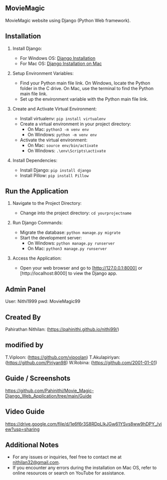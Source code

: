 ## MovieMagic
MovieMagic website using Django (Python Web framework).

## Installation
1. Install Django:
   - For Windows OS: [Django Installation](https://www.djangoproject.com/start)
   - For Mac OS: [Django Installation on Mac](https://appdividend.com/2022/06/15/how-to-install-django-in-mac)

2. Setup Environment Variables:
   - Find your Python main file link. On Windows, locate the Python folder in the C drive. On Mac, use the terminal to find the Python main file link.
   - Set up the environment variable with the Python main file link.

3. Create and Activate Virtual Environment:
   - Install virtualenv: `pip install virtualenv`
   - Create a virtual environment in your project directory:
     - On Mac: `python3 -m venv env`
     - On Windows: `python -m venv env`
   - Activate the virtual environment:
     - On Mac: `source env/bin/activate`
     - On Windows: `.\env\Scripts\activate`

4. Install Dependencies:
   - Install Django: `pip install django`
   - Install Pillow: `pip install Pillow`

## Run the Application
1. Navigate to the Project Directory:
   - Change into the project directory: `cd yourprojectname`

2. Run Django Commands:
   - Migrate the database: `python manage.py migrate`
   - Start the development server:
     - On Windows: `python manage.py runserver`
     - On Mac: `python3 manage.py runserver`

3. Access the Application:
   - Open your web browser and go to [http://127.0.0.1:8000] or [http://localhost:8000] to view the Django app.

## Admin Panel
User: Nithi1999
pwd: MovieMagic99

## Created By
Pahirathan Nithilan: (https://pahinithi.github.io/nithi99/)

## modified by
T.Viploon: (https://github.com/vipoolan) 
T.Akulapiriyan: (https://github.com/Piriyan98) 
W.Robina: (https://github.com/2001-01-01)

## Guide / Screenshots 
https://github.com/Pahinithi/Movie_Magic-Django_Web_Application/tree/main/Guide

## Video Guide
https://drive.google.com/file/d/1e6f6r3S8RDpLlkJGw61YSvs8ww9hDPY_/view?usp=sharing

## Additional Notes
- For any issues or inquiries, feel free to contact me at nithilan32@gmail.com.
- If you encounter any errors during the installation on Mac OS, refer to online resources or search on YouTube for assistance.




